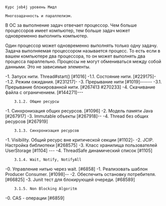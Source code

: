     Курс job4j уровень Мидл

    Многозадачность и параллелизм.

В ОС за выполнение задач отвечает процессор. Чем больше процессоров имеет
компьютер, тем больше задач может одновременно выполнить компьютер.

Один процессор может одновременно выполнять только одну задачу. Задача
выполняемая процессором называется процесс. То есть если в вашем компьютере
два процессора, то он может выполнять два процесса параллельно. Процессы не 
могут обмениваться между собой данными. Это не зависимые элементы.

-1. Запуск нити. Thread#start() [#1016]
-1.1. Состояние нити. [#229175]-
-1.2. Режим ожидания. [#231217]-
-3. Прерывание нити [#1019]------
-3.1. Прерывание блокированной нити. [#267413 #270233]
-4. Скачивание файла с ограничением. [#144271]---

        3.1.2. Общие ресурсы
-1. Синхронизация общих ресурсов. [#1096]
-2. Модель памяти Java [#267917]
-3. Immutable объекты [#267918]--
-4. Thread без общих ресурсов [#267919] 

        3.1.3. Синхронизация ресурсов
-1. Visibility. Общий ресурс вне критической секции [#1102]-
-2. JCIP. Настройка библиотеки [#268575]
-3. Класс хранилища пользователей UserStorage [#1104] ---
-4. ThreadSafe динамический список [#1105]

        3.1.4. Wait, Notify, NotifyAll
-0. Управление нитью через wait. [#6858]
-1. Реализовать шаблон Producer Consumer. [#1098]--
-2. Обеспечить остановку потребителя. [#66825]
-3. Junit тест для блокирующей очереди. [#68589]

        3.1.5. Non Blocking Algoritm
-0. CAS - операции [#6859]
